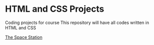 # HTML and CSS Projects
 Coding projects for course 
This repository will have all codes written in HTML and CSS

[The Space Station](https://)
